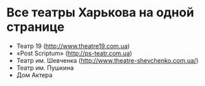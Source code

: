 Все театры Харькова на одной странице
========

- Театр 19 (http://www.theatre19.com.ua)
- «Post Scriptum» (http://ps-teatr.com.ua)
- Театр им. Шевченка (http://www.theatre-shevchenko.com.ua/)
- Театр им. Пушкина
- Дом Актера